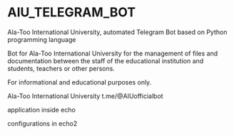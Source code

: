 # AIU_TELEGRAM_BOT

Ala-Too International University, automated Telegram Bot based on Python programming language

Bot for Ala-Too International University for the management of files and documentation between the staff of the educational institution and students, teachers or other persons.

For informational and educational purposes only.



Ala-Too International University
t.me/@AIUofficialbot


application inside echo


configurations in echo2
